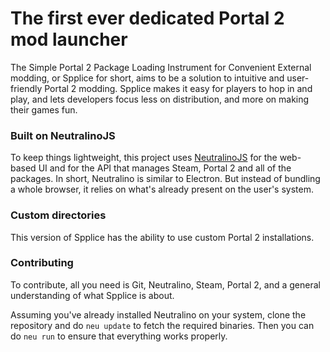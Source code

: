 # The first ever dedicated Portal 2 mod launcher
The Simple Portal 2 Package Loading Instrument for Convenient External modding, or Spplice for short, aims to be a solution to intuitive and user-friendly Portal 2 modding. Spplice makes it easy for players to hop in and play, and lets developers focus less on distribution, and more on making their games fun.

### Built on NeutralinoJS
To keep things lightweight, this project uses [NeutralinoJS](https://neutralino.js.org) for the web-based UI and for the API that manages Steam, Portal 2 and all of the packages. In short, Neutralino is similar to Electron. But instead of bundling a whole browser, it relies on what's already present on the user's system.

### Custom directories
This version of Spplice has the ability to use custom Portal 2 installations. 

### Contributing
To contribute, all you need is Git, Neutralino, Steam, Portal 2, and a general understanding of what Spplice is about.

Assuming you've already installed Neutralino on your system, clone the repository and do `neu update` to fetch the required binaries. Then you can do `neu run` to ensure that everything works properly.

